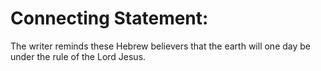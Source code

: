 # Connecting Statement:

The writer reminds these Hebrew believers that the earth will one day be under the rule of the Lord Jesus.